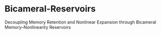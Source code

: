 # Bicameral-Reservoirs
Decoupling Memory Retention and Nonlinear Expansion through Bicameral Memory–Nonlinearity Reservoirs
